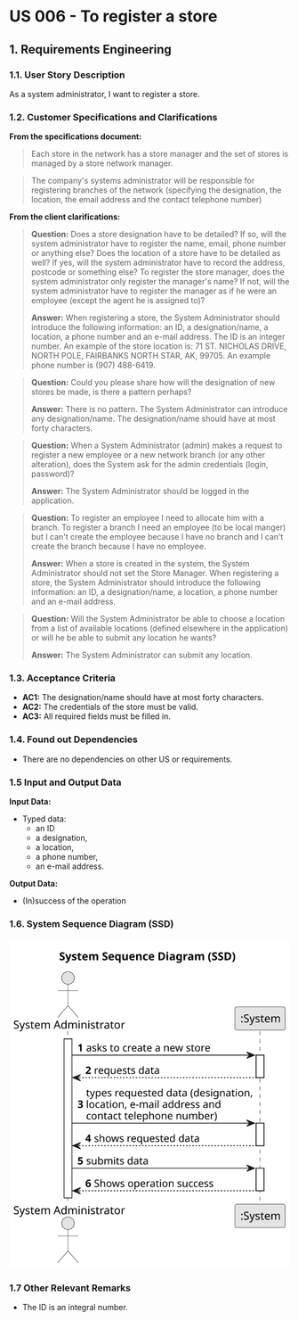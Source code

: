 # US 006 - To register a store

## 1. Requirements Engineering


### 1.1. User Story Description


As a system administrator, I want to register a store.



### 1.2. Customer Specifications and Clarifications 


**From the specifications document:**

>  Each store in the network has a store manager and the set of stores is managed by a store network manager.

>  The company's systems administrator will be responsible for registering branches of the network (specifying the designation, the location, the email address and the contact telephone number)

**From the client clarifications:**

> **Question:** Does a store designation have to be detailed? If so, will the system administrator have to register the name, email, phone number or anything else? Does the location of a store have to be detailed as well? If yes, will the system administrator have to record the address, postcode or something else? To register the store manager, does the system administrator only register the manager's name? If not, will the system administrator have to register the manager as if he were an employee (except the agent he is assigned to)?
>  
> **Answer:** When registering a store, the System Administrator should introduce the following information: an ID, a designation/name, a location, a phone number and an e-mail address. The ID is an integer number. An example of the store location is: 71 ST. NICHOLAS DRIVE, NORTH POLE, FAIRBANKS NORTH STAR, AK, 99705. An example phone number is (907) 488-6419.

> **Question:** Could you please share how will the designation of new stores be made, is there a pattern perhaps?
>
> **Answer:** There is no pattern. The System Administrator can introduce any designation/name. The designation/name should have at most forty characters.

> **Question:** When a System Administrator (admin) makes a request to register a new employee or a new network branch (or any other alteration), does the System ask for the admin credentials (login, password)?
> 
> **Answer:** The System Administrator should be logged in the application.

> **Question:** To register an employee I need to allocate him with a branch. To register a branch I need an employee (to be local manger) but I can't create the employee because I have no branch and I can’t create the branch because I have no employee.
> 
> **Answer:** When a store is created in the system, the System Administrator should not set the Store Manager.  When registering a store, the System Administrator should introduce the following information: an ID, a designation/name, a location, a phone number and an e-mail address.

> **Question:** Will the System Administrator be able to choose a location from a list of available locations (defined elsewhere in the application) or will he be able to submit any location he wants?
> 
> **Answer:** The System Administrator can submit any location.


### 1.3. Acceptance Criteria


* **AC1:** The designation/name should have at most forty characters.
* **AC2:** The credentials of the store must be valid.
* **AC3:** All required fields must be filled in.


### 1.4. Found out Dependencies


* There are no dependencies on other US or requirements.


### 1.5 Input and Output Data


**Input Data:**

* Typed data:
	* an ID
	* a designation,
	* a location,
	* a phone number,
	* an e-mail address.

**Output Data:**

* (In)success of the operation

### 1.6. System Sequence Diagram (SSD)


![System Sequence Diagram](svg/us005-system-sequence-diagram.svg)


### 1.7 Other Relevant Remarks

* The ID is an integral number.
